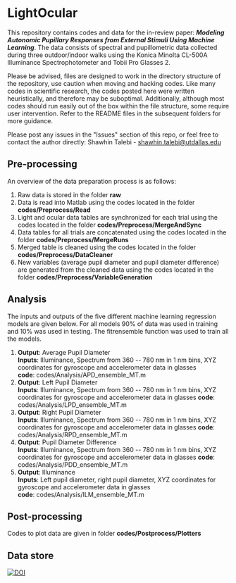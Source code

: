 # LightOcular

This repository contains codes and data for the in-review paper: _**Modeling Autonomic Pupillary Responses from External Stimuli Using Machine Learning**_. The data consists of spectral and pupillometric data collected during three outdoor/indoor walks using the Konica Minolta CL-500A Illuminance Spectrophotometer and Tobii Pro Glasses 2. 

Please be advised, files are designed to work in the directory structure of the repository, use caution when moving and hacking codes. Like many codes in scientific research, the codes posted here were written heuristically, and therefore may be suboptimal. Additionally, although most codes should run easily out of the box within the file structure, some require user intervention. Refer to the README files in the subsequent folders for more guidance.

Please post any issues in the "Issues" section of this repo, or feel free to contact the author directly: Shawhin Talebi -  shawhin.talebi@utdallas.edu

## Pre-processing

An overview of the data preparation process is as follows:

   1. Raw data is stored in the folder **raw**
   2. Data is read into Matlab using the codes located in the folder **codes/Preprocess/Read**
   3. Light and ocular data tables are synchronized for each trial using the codes located in the folder **codes/Preprocess/MergeAndSync**
   4. Data tables for all trials are concatenated using the codes located in the folder **codes/Preprocess/MergeRuns**
   5. Merged table is cleaned using the codes located in the folder **codes/Preprocess/DataCleaner**
   6. New variables (average pupil diameter and pupil diameter difference) are generated from the cleaned data using the codes located in the folder **codes/Preprocess/VariableGeneration**

## Analysis

The inputs and outputs of the five different machine learning regression models are given below. For all models 90% of data was used in training and 10% was used in testing. The fitrensemble function was used to train all the models.

   1.  **Output**: Average Pupil Diameter       
        **Inputs**:  Illuminance, Spectrum from 360 -- 780 nm in 1 nm bins, XYZ coordinates for gyroscope and accelerometer data in glasses <br>
        **code**:   codes/Analysis/APD_ensemble_MT.m
   2.  **Output**: Left Pupil Diameter <br> **Inputs**:  Illuminance, Spectrum from 360 -- 780 nm in 1 nm bins, XYZ coordinates for gyroscope and accelerometer data in glasses
        **code**:   codes/Analysis/LPD_ensemble_MT.m
   3.  **Output**: Right Pupil Diameter <br> **Inputs**:  Illuminance, Spectrum from 360 -- 780 nm in 1 nm bins, XYZ coordinates for gyroscope and accelerometer data in glasses
        **code**:   codes/Analysis/RPD_ensemble_MT.m
   4.  **Output**: Pupil Diameter Difference <br> **Inputs**:  Illuminance, Spectrum from 360 -- 780 nm in 1 nm bins, XYZ coordinates for gyroscope and accelerometer data in glasses
        **code**:   codes/Analysis/PDD_ensemble_MT.m
   5.  **Output**: Illuminance <br> **Inputs**:  Left pupil diameter, right pupil diameter, XYZ coordinates for gyroscope and accelerometer data in glasses <br> **code**:   codes/Analysis/ILM_ensemble_MT.m
        
## Post-processing

Codes to plot data are given in folder **codes/Postprocess/Plotters**

## Data store

[![DOI](https://zenodo.org/badge/DOI/10.5281/zenodo.3354602.svg)](https://doi.org/10.5281/zenodo.3354602)


